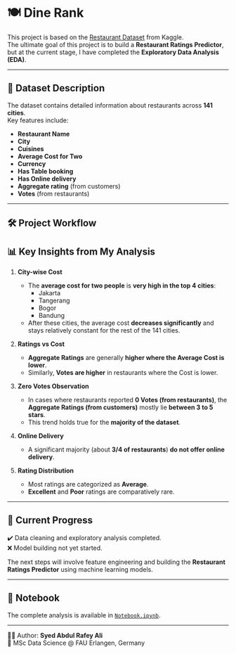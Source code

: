 # 🍽️ Dine Rank

This project is based on the [Restaurant Dataset](https://www.kaggle.com/datasets/mohdshahnawazaadil/restaurant-dataset) from Kaggle.  
The ultimate goal of this project is to build a **Restaurant Ratings Predictor**, but at the current stage, I have completed the **Exploratory Data Analysis (EDA)**.

---

## 📂 Dataset Description
The dataset contains detailed information about restaurants across **141 cities**.  
Key features include:
- **Restaurant Name**  
- **City**  
- **Cuisines**  
- **Average Cost for Two**  
- **Currency**  
- **Has Table booking**  
- **Has Online delivery**  
- **Aggregate rating** (from customers)  
- **Votes** (from restaurants)

---

## 🛠️ Project Workflow

## 📊 Key Insights from My Analysis

1. **City-wise Cost**
   - The **average cost for two people** is **very high in the top 4 cities**:
     - Jakarta
     - Tangerang
     - Bogor
     - Bandung  
   - After these cities, the average cost **decreases significantly** and stays relatively constant for the rest of the 141 cities.

2. **Ratings vs Cost**
   - **Aggregate Ratings** are generally **higher where the Average Cost is lower**.  
   - Similarly, **Votes are higher** in restaurants where the Cost is lower.

3. **Zero Votes Observation**
   - In cases where restaurants reported **0 Votes (from restaurants)**, the **Aggregate Ratings (from customers)** mostly lie **between 3 to 5 stars**.  
   - This trend holds true for the **majority of the dataset**.

4. **Online Delivery**
   - A significant majority (about **3/4 of restaurants**) **do not offer online delivery**.

5. **Rating Distribution**
   - Most ratings are categorized as **Average**.  
   - **Excellent** and **Poor** ratings are comparatively rare.

---

## 📌 Current Progress
✔️ Data cleaning and exploratory analysis completed.  
❌ Model building not yet started.  

The next steps will involve feature engineering and building the **Restaurant Ratings Predictor** using machine learning models.

---

## 📒 Notebook
The complete analysis is available in [`Notebook.ipynb`](./Notebook.ipynb).

---
👨‍💻 Author: **Syed Abdul Rafey Ali**  
🎯 MSc Data Science @ FAU Erlangen, Germany  
